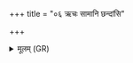 +++
title = "०६ ऋचः सामानि छन्दांसि"

+++
<details><summary>मूलम् (GR)</summary>

ऋचः सामानि छन्दांसि  
पुराणं यजुषा सह ।  
(…) ॥ +++(see 3cd)+++
</details>